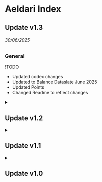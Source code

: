 # Aeldari Index

## Update v1.3
###### 30/06/2025
### General
!TODO

* Updated codex changes
* Updated to Balance Dataslate June 2025
* Updated Points
* Changed Readme to reflect changes

<details>
<summary><h2>Update v1.2</h2></summary>

###### 02/08/2024
### General
* Changed Indirect Fire weapon profiles to match the Dataslate.

* Updated profiles to be usable with **Advanced Profiles**.

The following units have been modified. (Most of these have been updated to be usable with **Advanced Profiles**)
  * Asurmen
  * Autarch - `DEVASTATING WOUNDS` updated to match core rules update.
  * Autarch Wayleaper - `DEVASTATING WOUNDS` updated to match core rules update.
  * Avatar of Khaine - Added Keyword
  * Baharroth
  * Corsair Voidreavers x5
  * Corsair Voidscarred x10
  * Dark Reapers x5 - `INDIRECT FIRE` updated to match core rules update.
  * Dire Avengers x5
  * Fire Dragons x5
  * Fuegan
  * Guardian Defenders
  * Howling Banshees x5
  * Illic Nightspear
  * Irillyth
  * Jain Zar
  * Karandras - `DEVASTATING WOUNDS` updated to match core rules update.
  * Maugan Ra
  * Night Spinner - `INDIRECT FIRE` updated to match core rules update.
  * Phantom Titan
  * Rangers x5
  * Revenant Titan
  * Shadow Spectres x5
  * Shadowseer
  * Shining Spears x3
  * Shroud Runners x3
  * Spiritseer
  * Storm Guardians
  * Striking Scorpions x5 - `DEVASTATING WOUNDS` updated to match core rules update. 
  * Support Weapons - `INDIRECT FIRE` updated to match core rules update.
  * Swooping hawks
  * Troupe Master - `DEVASTATING WOUNDS` updated to match core rules update.
  * Troupe x5
  * Warlock Conclave x2
  * Warlock Skyrunner
  * Warlock Skyrunner Conclave x2
  * Warp Spiders
  * Windriders x3
  * Yvraine

</details>
<details>
<summary><h2>Update v1.1</h2></summary>

###### 24/06/2024
### General
* Modified the `Readme.md` to reflect the `Psychic` Keyword.

* `Psychic` weapons/abilities added to the following profiles:
  * Corsair Voidscarred
  * Eldrad Ulthran
  * Farseer
  * Farseer Skyrunner
  * Shadowseer
  * Spiritseer
  * The Yncarne
  * Warlock
  * Warlock Conclave
  * Warlock Skyrunner
  * Warlock Skyrunner Conclave
  * Wraithseer
  * Yvraine
</details>

<details>
<summary><h2>Update v1.0</h2></summary>

###### 28/09/2023
### General
Added Index, all information can be found in the `Readme.md`.

</details>